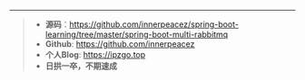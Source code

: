 

------

> - **源码**：https://github.com/innerpeacez/spring-boot-learning/tree/master/spring-boot-multi-rabbitmq
> - **Github**: https://github.com/innerpeacez
> - **个人Blog**: https://ipzgo.top
> - **日拱一卒，不期速成**